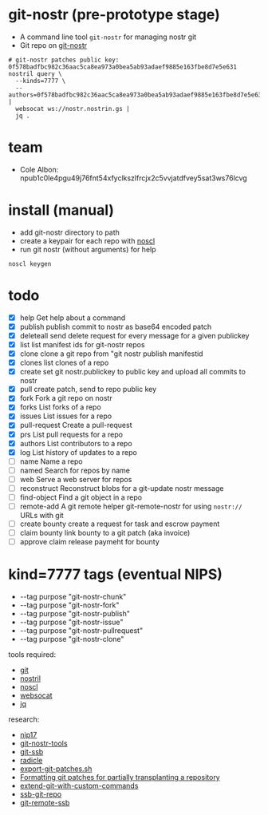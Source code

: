 # git-nostr (pre-prototype stage)
- A command line tool `git-nostr` for managing nostr git
- Git repo on [git-nostr][git-nostr]
```
# git-nostr patches public key: 0f578badfbc982c36aac5ca8ea973a0bea5ab93adaef9885e163fbe8d7e5e631
nostril query \
  --kinds=7777 \
  --authors=0f578badfbc982c36aac5ca8ea973a0bea5ab93adaef9885e163fbe8d7e5e631 |
  websocat ws://nostr.nostrin.gs |
  jq .
```
# team
- Cole Albon: npub1c0le4pgu49j76fnt54xfyclkszlfrcjx2c5vvjatdfvey5sat3ws76lcvg

# install (manual)
- add git-nostr directory to path
- create a keypair for each repo with [noscl]
- run git nostr (without arguments) for help
```
noscl keygen
```

# todo
* [x] help          Get help about a command
* [x] publish       publish commit to nostr as base64 encoded patch
* [x] deleteall     send delete request for every message for a given publickey
* [x] list          list manifest ids for git-nostr repos
* [x] clone         clone a git repo from "git nostr publish manifestid
* [x] clones        list clones of a repo
* [x] create        set git nostr.publickey to public key and upload all commits to nostr
* [x] pull          create patch, send to repo public key
* [x] fork          Fork a git repo on nostr
* [x] forks         List forks of a repo
* [x] issues        List issues for a repo
* [x] pull-request  Create a pull-request
* [x] prs           List pull requests for a repo
* [x] authors       List contributors to a repo
* [x] log           List history of updates to a repo
* [ ] name          Name a repo
* [ ] named         Search for repos by name
* [ ] web           Serve a web server for repos
* [ ] reconstruct   Reconstruct blobs for a git-update nostr message
* [ ] find-object   Find a git object in a repo
* [ ] remote-add    A git remote helper git-remote-nostr for using `nostr://` URLs with git
* [ ] create bounty   create a request for task and escrow payment
* [ ] claim bounty    link bounty to a git patch (aka invoice)
* [ ] approve claim   release paymeht for bounty

# kind=7777 tags (eventual NIPS)
- --tag purpose "git-nostr-chunk"
- --tag purpose "git-nostr-fork"
- --tag purpose "git-nostr-publish"
- --tag purpose "git-nostr-issue"
- --tag purpose "git-nostr-pullrequest"
- --tag purpose "git-nostr-clone"

tools required:
- [git]
- [nostril]
- [noscl]
- [websocat]
- [jq]

research:
- [nip17][nip17]
- [git-nostr-tools][git-nostr-tools]
- [git-ssb][git-ssb]
- [radicle][radicle]
- [export-git-patches.sh][export-git-patches.sh]
- [Formatting git patches for partially transplanting a repository][Formatting git patches for partially transplanting a repository]
- [extend-git-with-custom-commands][extend-git-with-custom-commands]
- [ssb-git-repo][ssb-git-repo]
- [git-remote-ssb][git-remote-ssb]

[git-nostr]: http://git.nostrin.gs/?p=git-nostr.git
[jq]: https://stedolan.github.io/jq/
[websocat]: https://docs.rs/crate/websocat
[nostril]: https://github.com/jb55/nostril
[nostr-tools]: https://www.npmjs.com/package/nostr-tools
[git-nostr]: https://github.com/colealbon/git-nostr
[nostr]: https://github.com/nostr-protocol
[git]: https://git-scm.com/
[git-ssb]:
https://git.scuttlebot.io/%25n92DiQh7ietE%2BR%2BX%2FI403LQoyf2DtR3WQfCkDKlheQU%3D.sha256
[radicle]: https://radicle.xyz/
[git-remote-ssb]: https://git.scuttlebot.io/%25ZVTOK3GA2aewEDI2rPxJqKXEIv4OIUN2swMPE2FeJm8%3D.sha256
[ssb-git-repo]: https://git.scuttlebot.io/%25xChSOex77EjNh%2BoS8LPLdq%2B4nK1gylButbAgjS1IINs%3D.sha256
[export-git-patches.sh]: https://gist.github.com/michitux/f7fdb2c36e728887b411e9aecb8e52ff
[Formatting git patches for partially transplanting a repository]: https://spoiledcat.com/blog/formatting-git-patches-for-partially-transplanting-a-repository/
[extend-git-with-custom-commands]: https://coderwall.com/p/bt93ia/extend-git-with-custom-commands
[noscl]: https://github.com/fiatjaf/noscl
[nip17]: https://github.com/nip17/nips/blob/master/17.md
[git-nostr-tools]: http://git.jb55.com/git-nostr-tools/file/README.txt.html